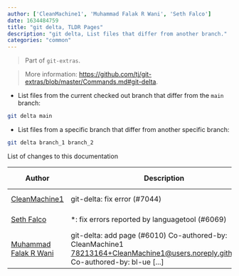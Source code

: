 ```yaml
---
author: ['CleanMachine1', 'Muhammad Falak R Wani', 'Seth Falco']
date: 1634484759
title: "git delta, TLDR Pages"
description: "git delta, List files that differ from another branch."
categories: "common"
---
```

> Part of `git-extras`.

> More information: <https://github.com/tj/git-extras/blob/master/Commands.md#git-delta>.

- List files from the current checked out branch that differ from the `main` branch:

```bash
git delta main
```

- List files from a specific branch that differ from another specific branch:

```bash
git delta branch_1 branch_2
```
List of changes to this documentation


Author | Description | ISO 8601 Date | GitHub link
------|-----|-----|-----
[CleanMachine1](mailto:78213164+CleanMachine1@users.noreply.github.com) | git-delta: fix error (#7044) | 2021-10-17T17:32:39 | [9730f4ba6af1](https://github.com/tldr-pages/tldr/commit/9730f4ba6af17c3981a277867973f4597ee2ee54)
[Seth Falco](mailto:seth@falco.fun) | *: fix errors reported by languagetool (#6069) | 2021-08-15T19:59:09 | [3e4c519004a4](https://github.com/tldr-pages/tldr/commit/3e4c519004a471c861cdc609fd7239ee3355671c)
[Muhammad Falak R Wani](mailto:falakreyaz@gmail.com) | git-delta: add page (#6010) Co-authored-by: CleanMachine1 <78213164+CleanMachine1@users.noreply.github.com> Co-authored-by: bl-ue [...] | 2021-05-21T21:00:34 | [82fccf7761b4](https://github.com/tldr-pages/tldr/commit/82fccf7761b4bd7be48cb8f7cb7061b7c13a7aca)

